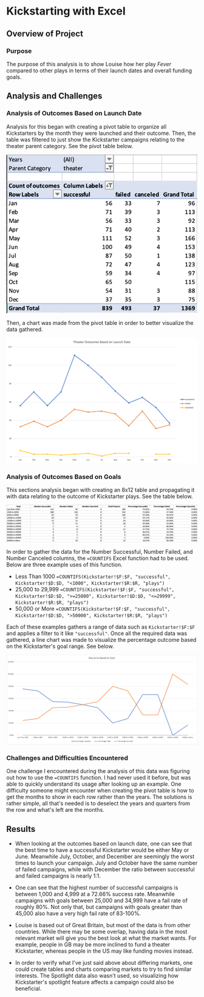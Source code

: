 # Kickstarting with Excel

## Overview of Project

### Purpose
The purpose of this analysis is to show Louise how her play *Fever* compared to other plays in terms of their launch dates and overall funding goals.

## Analysis and Challenges

### Analysis of Outcomes Based on Launch Date
Analysis for this began with creating a pivot table to organize all Kickstarters by the month they were launched and their outcome. Then, the table was filtered to just show the Kickstarter campaigns relating to the theater parent category. See the pivot table below.

![Outcomes_Pivot_Table](resources/Outcomes_Pivot.png)

Then, a chart was made from the pivot table in order to better visualize the data gathered.

![Theater_Outcomes_vs_Launch_Chart](resources/Theater_Outcomes_vs_Launch.png)

### Analysis of Outcomes Based on Goals
This sections analysis began with creating an 8x12 table and propagating it with data relating to the outcome of Kickstarter plays. See the table below.

![Plays_Table](resources/Plays_Table.png)

In order to gather the data for the Number Successful, Number Failed, and Number Canceled columns, the `=COUNTIFS` Excel function had to be used. Below are three example uses of this function.
- Less Than 1000 `=COUNTIFS(Kickstarter!$F:$F, "successful", Kickstarter!$D:$D, "<1000", Kickstarter!$R:$R, "plays")`
- 25,000 to 29,999 `=COUNTIFS(Kickstarter!$F:$F, "successful", Kickstarter!$D:$D, ">=25000", Kickstarter!$D:$D, "<=29999", Kickstarter!$R:$R, "plays")`
- 50,000 or More `=COUNTIFS(Kickstarter!$F:$F, "successful", Kickstarter!$D:$D, ">50000", Kickstarter!$R:$R, "plays")`

Each of these examples gathers a range of data such as `Kickstarter!$F:$F` and applies a filter to it like `"successful"`. Once all the required data was gathered, a line chart was made to visualize the percentage outcome based on the Kickstarter's goal range. See below.

![Outcomes_vs_Goals](resources/Outcomes_vs_Goals.png)

### Challenges and Difficulties Encountered
One challenge I encountered during the analysis of this data was figuring out how to use the `=COUNTIFS` function. I had never used it before, but was able to quickly understand its usage after looking up an example. One difficulty someone might encounter when creating the pivot table is how to get the months to show in each row rather than the years. The solutions is rather simple, all that's needed is to deselect the years and quarters from the row and what's left are the months.

## Results
 - When looking at the outcomes based on launch date, one can see that the best time to have a successful Kickstarter would be either May or June. Meanwhile July, October, and December are seemingly the worst times to launch your campaign. July and October have the same number of failed campaigns, while with December the ratio between successful and failed campaigns is nearly 1:1.

- One can see that the highest number of successful campaigns is between 1,000 and 4,999 at a 72.66% success rate. Meanwhile campaigns with goals between 25,000 and 34,999 have a fail rate of roughly 80%. Not only that, but campaigns with goals greater than 45,000 also have a very high fail rate of 83-100%.

- Louise is based out of Great Britain, but most of the data is from other countries. While there may be some overlap, having data in the most relevant market will give you the best look at what the market wants. For example, people in GB may be more inclined to fund a theater Kickstarter, whereas people in the US may like funding movies instead.

- In order to verify what I've just said above about differing markets, one could create tables and charts comparing markets to try to find similar interests. The Spotlight data also wasn't used, so visualizing how Kickstarter's spotlight feature affects a campaign could also be beneficial.

